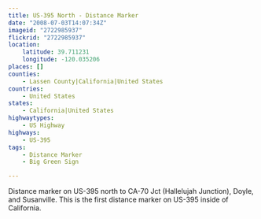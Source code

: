 ```yaml
---
title: US-395 North - Distance Marker
date: "2008-07-03T14:07:34Z"
imageid: "2722985937"
flickrid: "2722985937"
location:
    latitude: 39.711231
    longitude: -120.035206
places: []
counties:
    - Lassen County|California|United States
countries:
    - United States
states:
    - California|United States
highwaytypes:
    - US Highway
highways:
    - US-395
tags:
    - Distance Marker
    - Big Green Sign

---
```

Distance marker on US-395 north to CA-70 Jct (Hallelujah Junction), Doyle, and Susanville.  This is the first distance marker on US-395 inside of California.